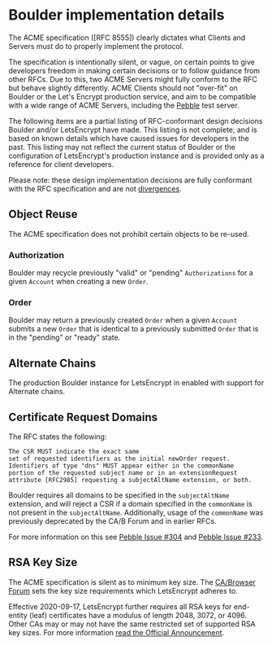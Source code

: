 # Boulder implementation details

The ACME specification ([RFC 8555]) clearly dictates what Clients and Servers
must do to properly implement the protocol.

The specification is intentionally silent, or vague, on certain points to give
developers freedom in making certain decisions or to follow guidance from other
RFCs.  Due to this, two ACME Servers might fully conform to the RFC but behave
slightly differently.  ACME Clients should not "over-fit" on Boulder or the 
Let's Encrypt production service, and aim to be compatible with a wide range of
ACME Servers, including the [Pebble](https://github.com/letsencrypt/pebble)
test server.

The following items are a partial listing of RFC-conformant design decisions
Boulder and/or LetsEncrypt have made.  This listing is not complete, and is
based on known details which have caused issues for developers in the past. This
listing may not reflect the current status of Boulder or the configuration of
LetsEncrypt's production instance and is provided only as a reference for client
developers.

Please note: these design implementation decisions are fully conformant with the
RFC specification and are not
[divergences](https://github.com/gernest/vince/boulder/blob/main/docs/acme-divergences.md).


## Object Reuse

The ACME specification does not prohibit certain objects to be re-used.

### Authorization

Boulder may recycle previously "valid" or "pending" `Authorizations` for a given
`Account` when creating a new `Order`.

### Order

Boulder may return a previously created `Order` when a given `Account` submits
a new `Order` that is identical to a previously submitted `Order` that is in
the "pending" or "ready" state.

## Alternate Chains

The production Boulder instance for LetsEncrypt in enabled with support for
Alternate chains.


## Certificate Request Domains

The RFC states the following:

	The CSR MUST indicate the exact same
	set of requested identifiers as the initial newOrder request.
	Identifiers of type "dns" MUST appear either in the commonName
	portion of the requested subject name or in an extensionRequest
	attribute [RFC2985] requesting a subjectAltName extension, or both.

Boulder requires all domains to be specified in the `subjectAltName` 
extension, and will reject a CSR if a domain specified in the `commonName` is
not present in the  `subjectAltName`.  Additionally, usage of the `commonName`
was previously deprecated by the CA/B Forum and in earlier RFCs.

For more information on this see [Pebble Issue #304](https://github.com/letsencrypt/pebble/issues/304)
and [Pebble Issue #233](https://github.com/letsencrypt/pebble/issues/233).


## RSA Key Size

The ACME specification is silent as to minimum key size.
The [CA/Browser Forum](https://cabforum.org/) sets the key size requirements
which LetsEncrypt adheres to.

Effective 2020-09-17, LetsEncrypt further requires all RSA keys for end-entity
(leaf) certificates have a modulus of length 2048, 3072, or 4096. Other CAs may
or may not have the same restricted set of supported RSA key sizes.
For more information 
[read the Official Announcement](https://community.letsencrypt.org/t/issuing-for-common-rsa-key-sizes-only/133839).
